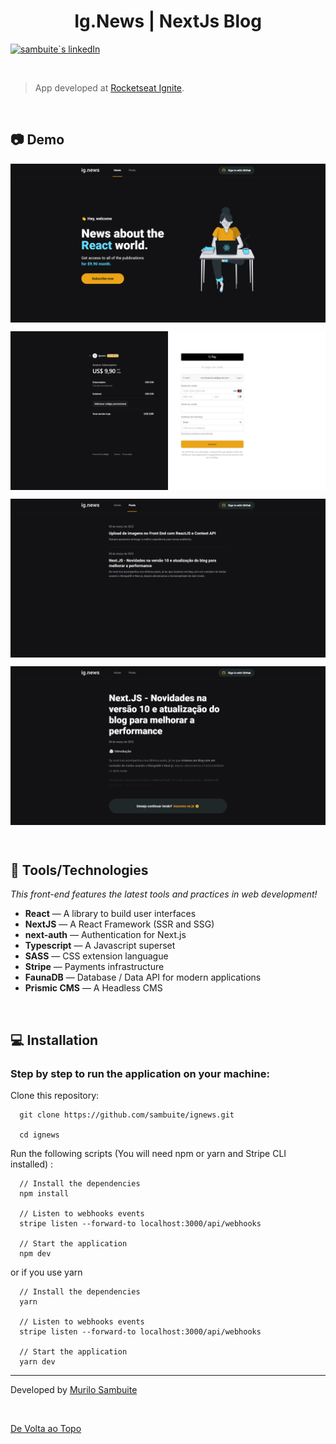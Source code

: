 <h1 align="center" id="top">Ig.News | NextJs Blog</h1>

<p align="left">
  <a href="https://www.linkedin.com/in/murilosambuite/"> 
    <img
      src="https://img.shields.io/badge/LinkedIn-0077B5?style=for-the-badge&logo=linkedin&logoColor=white"
      alt="sambuite`s linkedIn"
    />
  </a>
</p>

<br />

> App developed at [Rocketseat Ignite](https://www.rocketseat.com.br/ignite).

<br />

## :camera: Demo

<p align="center">
  <img align="center" src=".github/image-1.png" border="0">
</p>

<p align="center">
  <img align="center" src=".github/image-2.png" border="0">
</p>

<p align="center">
  <img align="center" src=".github/image-3.png" border="0">
</p>

<p align="center">
  <img align="center" src=".github/image-4.png" border="0">
</p>

<br />

## :hammer: Tools/Technologies

<em>This front-end features the latest tools and practices in web development!</em>

- **React** — A library to build user interfaces
- **NextJS** — A React Framework (SSR and SSG)
- **next-auth** — Authentication for Next.js
- **Typescript** — A Javascript superset
- **SASS** — CSS extension languague
- **Stripe** — Payments infrastructure
- **FaunaDB** — Database / Data API for modern applications
- **Prismic CMS** — A Headless CMS

<br />

## :computer: Installation

### Step by step to run the application on your machine:

Clone this repository:

```
  git clone https://github.com/sambuite/ignews.git

  cd ignews
```

Run the following scripts
(You will need npm or yarn and Stripe CLI installed) :

```
  // Install the dependencies
  npm install

  // Listen to webhooks events
  stripe listen --forward-to localhost:3000/api/webhooks

  // Start the application
  npm dev
```

or if you use yarn

```
  // Install the dependencies
  yarn

  // Listen to webhooks events
  stripe listen --forward-to localhost:3000/api/webhooks

  // Start the application
  yarn dev
```

---

Developed by <a href="https://github.com/sambuite" target="_blank">Murilo Sambuite</a>

<br />

<a href="#top">De Volta ao Topo</a>
